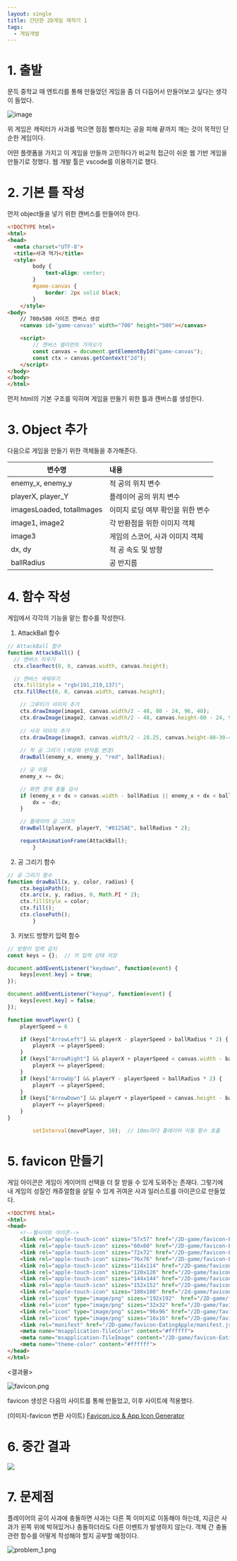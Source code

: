 ```yaml
---
layout: single
title: 간단한 2D게임 제작기 1
tags:
  - 게임개발
---
```

# 1. 출발

문득 중학교 때 엔트리를 통해 만들었던 게임을 좀 더 다듬어서 만들어보고 싶다는 생각이 들었다.

![image](https://github.com/ideal-man58/ideal-man58.github.io/blob/master/_posts/entry_eating_apple.png?raw=true)

위 게임은 캐릭터가 사과를 먹으면 점점 빨라지는 공을 피해 끝까지 깨는 것이 목적인 단순한 게임이다. 

어떤 플랫폼을 가지고 이 게임을 만들까 고민하다가 비교적 접근이 쉬운 웹 기반 게임을 만들기로 정했다. 웹 개발 툴은 vscode를 이용하기로 했다.


# 2. 기본 틀 작성

먼저 object들을 넣기 위한 캔버스를 만들어야 한다.


```html
<!DOCTYPE html>
<html>
<head>
  <meta charset="UTF-8">
  <title>사과 먹기</title>
  <style>
        body {
            text-align: center;
        }
        #game-canvas {
            border: 2px solid black;
        }
    </style>
<body>
    // 700x500 사이즈 캔버스 생성
    <canvas id="game-canvas" width="700" height="500"></canvas>

    <script>
        // 캔버스 엘리먼트 가져오기
        const canvas = document.getElementById("game-canvas");
        const ctx = canvas.getContext("2d");
    </script>
</body>
</body>
</html>
```

먼저 html의 기본 구조를 익히며 게임을 만들기 위한 틀과 캔버스를 생성한다.


# 3. Object 추가

다음으로 게임을 만들기 위한 객체들을 추가해준다.

| 변수명                    | 내용                              |
| ------------------------- |:--------------------------------- |
| enemy_x, enemy_y          | 적 공의 위치 변수                 |
| playerX, player_Y         | 플레이어 공의 위치 변수           |
| imagesLoaded, totalImages | 이미지 로딩 여부 확인을 위한 변수 |
| image1, image2            | 각 반환점을 위한 이미지 객체      |
| image3                    | 게임의 스코어, 사과 이미지 객체   |
| dx, dy                    | 적 공 속도 및 방향                |
| ballRadius                | 공 반지름                         |


# 4. 함수 작성

게임에서 각각의 기능을 맡는 함수를 작성한다.

1) AttackBall 함수
```javascript
// AttackBall 함수
function AttackBall() {
  // 캔버스 지우기
  ctx.clearRect(0, 0, canvas.width, canvas.height);

  // 캔버스 색채우기
  ctx.fillStyle = "rgb(191,219,137)";
  ctx.fillRect(0, 0, canvas.width, canvas.height);

    // 그루터기 이미지 추가
	ctx.drawImage(image1, canvas.width/2 - 48, 80 - 24, 96, 48);
	ctx.drawImage(image2, canvas.width/2 - 48, canvas.height-80 - 24, 96, 48);   
            
	// 사과 이미지 추가
	ctx.drawImage(image3, canvas.width/2 - 28.25, canvas.height-80-30-40, 56.5, 60);
            
	// 적 공 그리기 (색상와 반지름 변경)
	drawBall(enemy_x, enemy_y, "red", ballRadius);

	// 공 이동
	enemy_x += dx;

	// 화면 경계 충돌 검사
	if (enemy_x + dx > canvas.width - ballRadius || enemy_x + dx < ballRadius) {
		dx = -dx;
	}

	// 플레이어 공 그리기
	drawBall(playerX, playerY, "#8125AE", ballRadius * 2);

	requestAnimationFrame(AttackBall);
        }
```

2) 공 그리기 함수
```javascript
// 공 그리기 함수
function drawBall(x, y, color, radius) {
	ctx.beginPath();
	ctx.arc(x, y, radius, 0, Math.PI * 2);
	ctx.fillStyle = color;
	ctx.fill();
	ctx.closePath();
        }
```

3) 키보드 방향키 입력 함수
```javascript
// 방향키 입력 감지
const keys = {};  // 키 입력 상태 저장

document.addEventListener("keydown", function(event) {
	keys[event.key] = true;
});

document.addEventListener("keyup", function(event) {
	keys[event.key] = false;
});

function movePlayer() {
	playerSpeed = 6

	if (keys["ArrowLeft"] && playerX - playerSpeed > ballRadius * 2) {
		playerX -= playerSpeed;
	}
	if (keys["ArrowRight"] && playerX + playerSpeed < canvas.width - ballRadius * 2) {
		playerX += playerSpeed;
	}
	if (keys["ArrowUp"] && playerY - playerSpeed > ballRadius * 2) {
		playerY -= playerSpeed;
	}
	if (keys["ArrowDown"] && playerY + playerSpeed < canvas.height - ballRadius * 2) {
		playerY += playerSpeed;
	}
}

        setInterval(movePlayer, 10);  // 10ms마다 플레이어 이동 함수 호출
```


# 5. favicon 만들기

게임 아이콘은 게임이 게이머의 선택을 더 잘 받을 수 있게 도와주는 존재다. 그렇기에 내 게임의 성질인 캐쥬얼함을 살릴 수 있게 귀여운 사과 일러스트를 아이콘으로 만들었다.

```html
<!DOCTYPE html>
<html>
<head>
    <!--웹사이트 아이콘-->
    <link rel="apple-touch-icon" sizes="57x57" href="/2D-game/favicon-EatingApple/apple-icon-57x57.png">
    <link rel="apple-touch-icon" sizes="60x60" href="/2D-game/favicon-EatingApple/apple-icon-60x60.png">
    <link rel="apple-touch-icon" sizes="72x72" href="/2D-game/favicon-EatingApple/apple-icon-72x72.png">
    <link rel="apple-touch-icon" sizes="76x76" href="/2D-game/favicon-EatingApple/apple-icon-76x76.png">
    <link rel="apple-touch-icon" sizes="114x114" href="/2D-game/favicon-EatingApple/apple-icon-114x114.png">
    <link rel="apple-touch-icon" sizes="120x120" href="/2D-game/favicon-EatingApple/apple-icon-120x120.png">
    <link rel="apple-touch-icon" sizes="144x144" href="/2D-game/favicon-EatingApple/apple-icon-144x144.png">
    <link rel="apple-touch-icon" sizes="152x152" href="/2D-game/favicon-EatingApple/apple-icon-152x152.png">
    <link rel="apple-touch-icon" sizes="180x180" href="/2d-game/favicon-EatingApple/apple-icon-180x180.png">
    <link rel="icon" type="image/png" sizes="192x192"  href="/2D-game/favicon-EatingApple/android-icon-192x192.png">
    <link rel="icon" type="image/png" sizes="32x32" href="/2D-game/favicon-EatingApple/favicon-32x32.png">
    <link rel="icon" type="image/png" sizes="96x96" href="/2D-game/favicon-EatingApple/favicon-96x96.png">
    <link rel="icon" type="image/png" sizes="16x16" href="/2D-game/favicon-EatingApple/favicon-16x16.png">
    <link rel="manifest" href="/2D-game/favicon-EatingApple/manifest.json">
    <meta name="msapplication-TileColor" content="#ffffff">
    <meta name="msapplication-TileImage" content="/2D-game/favicon-EatingApple/ms-icon-144x144.png">
    <meta name="theme-color" content="#ffffff">
</head>
</html>
```

<결과물>

![favicon.png](https://github.com/ideal-man58/ideal-man58.github.io/blob/master/_posts/favicon.png?raw=true)

favicon 생성은 다음의 사이트를 통해 만들었고, 이후 사이트에 적용했다.

(이미지-favicon 변환 사이트)
[Favicon.ico & App Icon Generator](https://www.favicon-generator.org/)


# 6. 중간 결과

![](https://github.com/ideal-man58/ideal-man58.github.io/blob/master/_posts/first.png?raw=true)


# 7. 문제점

플레이어의 공이 사과에 충돌하면 사과는 다른 쪽 이미지로 이동해야 하는데, 지금은 사과가 왼쪽 위에 박혀있거나 충돌하더라도 다른 이벤트가 발생하지 않는다. 객체 간 충돌 관련 함수를 어떻게 작성해야 할지 공부할 예정이다.

![problem_1.png](https://github.com/ideal-man58/ideal-man58.github.io/blob/master/_posts/problem_1.png?raw=true)
